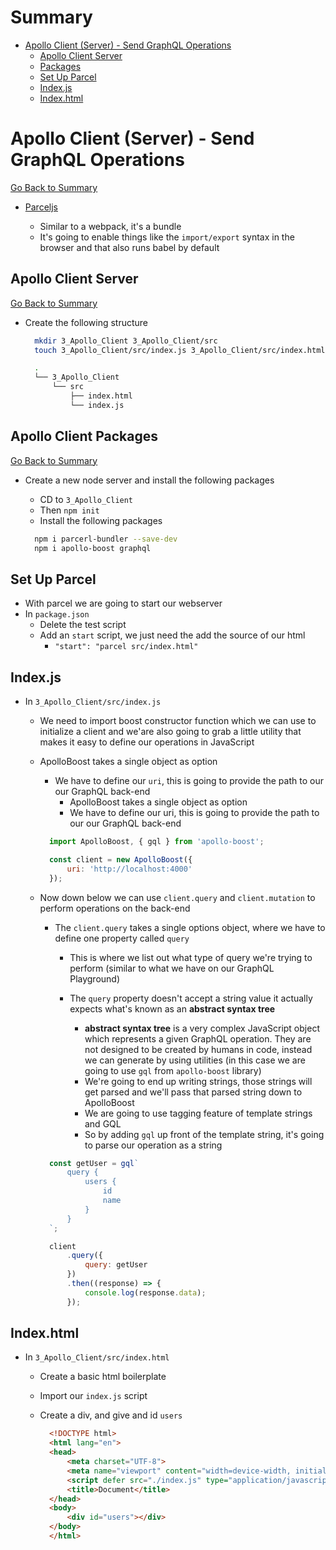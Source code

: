 <h1 id='summary'>Summary</h1>

- [Apollo Client (Server) - Send GraphQL Operations](#apolloclient)
  - [Apollo Client Server](#apolloclientserver)
  - [Packages](#apolloclientpacakge)
  - [Set Up Parcel](#setupparcel)
  - [Index.js](#setupindexjs)
  - [Index.html](#indexhtml)

<h1 id='apolloclient'>Apollo Client (Server) - Send GraphQL Operations</h1>

[Go Back to Summary](#summary)

- [Parceljs](https://parceljs.org/)

  - Similar to a webpack, it's a bundle
  - It's going to enable things like the `import/export` syntax in the browser and that also runs babel by default

<h2 id='apolloclientserver'>Apollo Client Server</h2>

[Go Back to Summary](#summary)

- Create the following structure

  ```Bash
    mkdir 3_Apollo_Client 3_Apollo_Client/src
    touch 3_Apollo_Client/src/index.js 3_Apollo_Client/src/index.html
  ```

  ```Bash
    .
    └── 3_Apollo_Client
        └── src
            ├── index.html
            └── index.js
  ```

<h2 id='apolloclientpacakge'>Apollo Client Packages</h2>

[Go Back to Summary](#summary)

- Create a new node server and install the following packages

  - CD to `3_Apollo_Client`
  - Then `npm init`
  - Install the following packages

  ```Bash
    npm i parcerl-bundler --save-dev
    npm i apollo-boost graphql
  ```

<h2 id='setupparcel'>Set Up Parcel</h2>

- With parcel we are going to start our webserver
- In `package.json`
  - Delete the test script
  - Add an `start` script, we just need the add the source of our html
    - `"start": "parcel src/index.html"`

<h2 id='setupindexjs'>Index.js</h2>

- In `3_Apollo_Client/src/index.js`

  - We need to import boost constructor function which we can use to initialize a client and we'are also going to grab a little utility that makes it easy to define our operations in JavaScript

  - ApolloBoost takes a single object as option

    - We have to define our `uri`, this is going to provide the path to our our GraphQL back-end
      - ApolloBoost takes a single object as option
      - We have to define our uri, this is going to provide the path to our our GraphQL back-end

    ```JavaScript
      import ApolloBoost, { gql } from 'apollo-boost';

      const client = new ApolloBoost({
          uri: 'http://localhost:4000'
      });
    ```

  - Now down below we can use `client.query` and `client.mutation` to perform operations on the back-end

    - The `client.query` takes a single options object, where we have to define one property called `query`

      - This is where we list out what type of query we're trying to perform (similar to what we have on our GraphQL Playground)
      - The `query` property doesn't accept a string value it actually expects what's known as an **abstract syntax tree**

        - **abstract syntax tree** is a very complex JavaScript object which represents a given GraphQL operation. They are not designed to be created by humans in code, instead we can generate by using utilities (in this case we are going to use `gql` from `apollo-boost` library)
        - We're going to end up writing strings, those strings will get parsed and we'll pass that parsed string down to ApolloBoost
        - We are going to use tagging feature of template strings and GQL
        - So by adding `gql` up front of the template string, it's going to parse our operation as a string

    ```JavaScript
      const getUser = gql`
          query {
              users {
                  id
                  name
              }
          }
      `;

      client
          .query({
              query: getUser
          })
          .then((response) => {
              console.log(response.data);
          });
    ```

<h2 id='indexhtml'>Index.html</h2>

- In `3_Apollo_Client/src/index.html`

  - Create a basic html boilerplate
  - Import our `index.js` script
  - Create a div, and give and id `users`

    ```HTML
      <!DOCTYPE html>
      <html lang="en">
      <head>
          <meta charset="UTF-8">
          <meta name="viewport" content="width=device-width, initial-scale=1.0">
          <script defer src="./index.js" type="application/javascript"></script>
          <title>Document</title>
      </head>
      <body>
          <div id="users"></div>
      </body>
      </html>
    ```
